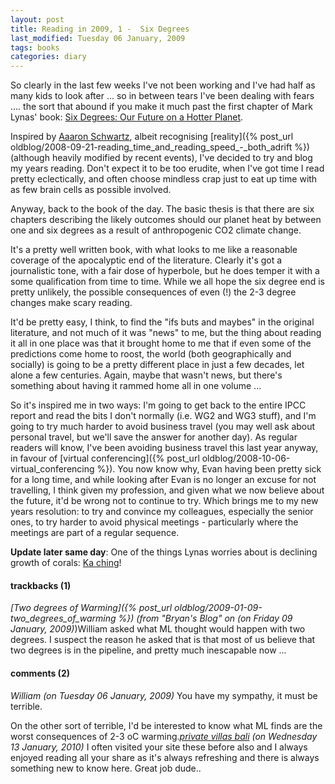 ```yaml
---
layout: post
title: Reading in 2009, 1 -  Six Degrees
last_modified: Tuesday 06 January, 2009
tags: books
categories: diary
---
```

So clearly in the last few weeks I've not been working and I've had half as many kids to look after ... so in between tears I've been dealing with fears .... the sort that abound if you make it much past the first chapter of Mark Lynas' book:
[Six Degrees: Our Future on a Hotter Planet](http://www.amazon.co.uk/Six-Degrees-Future-Hotter-Planet/dp/0007209053/).

Inspired by [Aaaron Schwartz](http://www.aaronsw.com/weblog/2008books), albeit recognising  [reality]({% post_url oldblog/2008-09-21-reading_time_and_reading_speed_-_both_adrift %}) (although heavily modified by recent events), I've decided to try and blog  my years reading. Don't expect it to be too erudite, when I've got time I read pretty eclectically, and often choose mindless crap just to eat up time with as few brain cells as possible involved.

Anyway, back to the book of the day. The basic thesis is that there are six chapters describing the likely outcomes should our planet heat by between one and six degrees as a result of anthropogenic CO2 climate change.

It's a pretty well written book, with what looks to me like a reasonable coverage of the apocalyptic end of the literature. Clearly it's got a journalistic tone, with a fair dose of hyperbole, but he does temper it with a some qualification from time to time. While we all hope the six degree end is pretty unlikely, the possible consequences of even (!) the 2-3 degree changes make scary reading. 

It'd be pretty easy, I think, to find the "ifs buts and maybes" in the original literature, and not much of it was "news" to me,  but the thing about reading it all in one place was that it brought home to me that if even some of the predictions come home to roost, the world (both geographically and socially) is going to be a pretty different place in just a few decades, let alone a few centuries. Again, maybe that wasn't news, but there's something about having it rammed home all in one volume ...

So it's inspired me in two ways: I'm going to get back to the entire IPCC report and read the bits I don't normally (i.e. WG2 and WG3 stuff), and I'm going to try much harder to avoid business travel (you may well ask about personal travel, but we'll save the answer for another day). As regular readers will know, I've been avoiding business travel this last year anyway, in favour of [virtual conferencing]({% post_url oldblog/2008-10-06-virtual_conferencing %}). You now know why, Evan having been pretty sick for a long time,  and while looking after Evan is no longer an excuse for not travelling, I think given my profession, and given what we now believe about the future, it'd be wrong not to continue to try. Which brings me to my new years resolution: to try and convince my colleagues, especially the senior ones, to try harder to avoid physical meetings - particularly where the meetings are part of a regular sequence.

**Update later same day**: One of the things Lynas worries about is declining growth of corals: [Ka ching](http://www.sciencemag.org/cgi/content/full/323/5910/27)!


#### trackbacks (1)
*[Two degrees of Warming]({% post_url oldblog/2009-01-09-two_degrees_of_warming %}) (from "Bryan's Blog" on (on Friday 09 January, 2009)*)William asked what ML thought would happen with two degrees. I suspect the reason he asked that is that most of us believe that two degrees is in the pipeline, and pretty much inescapable now ...

#### comments (2)
*William (on Tuesday 06 January, 2009)*
You have my sympathy, it must be terrible.

On the other sort of terrible, I'd be interested to know what ML finds are the worst consequences of 2-3 oC warming.*[private villas bali](http://www.bali-villa-direct-owner.com/about_us.html) (on Wednesday 13 January, 2010)*
I often visited your site these before also and I always enjoyed reading all your share as it's always refreshing and there is always something new to know here. Great job dude..
